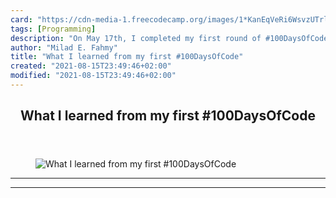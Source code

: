 ```yaml
---
card: "https://cdn-media-1.freecodecamp.org/images/1*KanEqVeRi6WsvzUTrlmsAw.jpeg"
tags: [Programming]
description: "On May 17th, I completed my first round of #100DaysOfCode. In"
author: "Milad E. Fahmy"
title: "What I learned from my first #100DaysOfCode"
created: "2021-08-15T23:49:46+02:00"
modified: "2021-08-15T23:49:46+02:00"
---
```

<div class="site-wrapper">
<main id="site-main" class="site-main outer">
<div class="inner">
<article class="post-full post tag-programming tag-100daysofcode tag-freecodecamp tag-coding tag-javascript ">
<header class="post-full-header">
<h1 class="post-full-title">What I learned from my first #100DaysOfCode</h1>
</header>
<figure class="post-full-image">
<picture>
<source media="(max-width: 700px)" sizes="1px" srcset="data:image/gif;base64,R0lGODlhAQABAIAAAAAAAP///yH5BAEAAAAALAAAAAABAAEAAAIBRAA7 1w">
<source media="(min-width: 701px)" sizes="(max-width: 800px) 400px,
(max-width: 1170px) 700px,
1400px" srcset="https://cdn-media-1.freecodecamp.org/images/1*KanEqVeRi6WsvzUTrlmsAw.jpeg 300w,
https://cdn-media-1.freecodecamp.org/images/1*KanEqVeRi6WsvzUTrlmsAw.jpeg 600w,
https://cdn-media-1.freecodecamp.org/images/1*KanEqVeRi6WsvzUTrlmsAw.jpeg 1000w,
https://cdn-media-1.freecodecamp.org/images/1*KanEqVeRi6WsvzUTrlmsAw.jpeg 2000w">
<img onerror="this.style.display='none'" src="https://cdn-media-1.freecodecamp.org/images/1*KanEqVeRi6WsvzUTrlmsAw.jpeg" alt="What I learned from my first #100DaysOfCode">
</picture>
</figure>
<section class="post-full-content">
<div class="post-content">
</div>
<hr>
<hr>
</section>
</article>
</div>
</main>
</div>
<!-- Google Tag Manager (noscript) -->
<!-- End Google Tag Manager (noscript) -->
